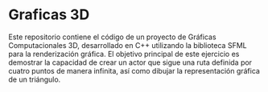 # Graficas 3D
Este repositorio contiene el código de un proyecto de Gráficas Computacionales 3D, desarrollado en C++ utilizando la biblioteca SFML para la renderización gráfica. El objetivo principal de este ejercicio es demostrar la capacidad de crear un actor que sigue una ruta definida por cuatro puntos de manera infinita, así como dibujar la representación gráfica de un triángulo.
